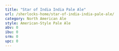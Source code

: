 ```yaml
---
title: "Star of India India Pale Ale"
url: /sherlocks-home/star-of-india-india-pale-ale/
category: North American Ale
style: American-Style Pale Ale
abv: 0
ibu: 0
srm: 0
upc: 0
---
```


